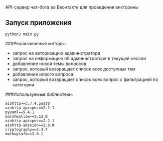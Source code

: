API-сервер чат-бота во Вконтакте для проведения викторины
## Запуск приложения

```
python3 main.py
```


###Реализованные методы:
- запрос на авторизацию администратора
- запрос на информацию об администраторе в текущей сессии
- добавление новой темы вопросов
- запрос, который возвращает список всех доступных тем
- добавление нового вопроса
- запрос, который возвращает список всех вопрос с фильтрацией по категории

###Используемые библиотеки:
```
aiohttp>=3.7.4.post0
aiohttp-apispec==2.2.1
pyyaml==5.4.1
marshmallow~=3.13.0
aiohttp-apispec==2.2.1
aiohttp-session==2.9.0
cryptography==3.4.7
markupsafe==2.0.1
```

